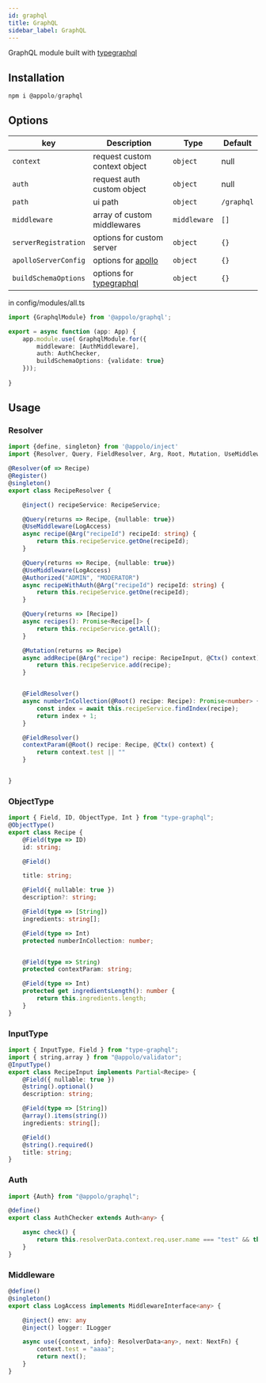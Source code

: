 ```yaml
---
id: graphql
title: GraphQL
sidebar_label: GraphQL
---
```

GraphQL module  built with [typegraphql](https://typegraphql.com/)

## Installation

```typescript
npm i @appolo/graphql
```

## Options
| key | Description | Type | Default
| --- | --- | --- | --- |
| `context` | request custom context object | `object` | null |
| `auth` | request auth custom object | `object` | null |
| `path` | ui path | `object` | `/graphql` |
| `middleware` |array of custom middlewares | `middleware` | `[]` |
| `serverRegistration` | options for custom server  | `object` | `{}` |
| `apolloServerConfig` | options for [apollo](https://www.apollographql.com/docs/apollo-server/api/apollo-server/)   | `object` | `{}` |
| `buildSchemaOptions` | options for [typegraphql](https://typegraphql.com/docs/bootstrap.html)  | `object` | `{}` |


in config/modules/all.ts

```typescript
import {GraphqlModule} from '@appolo/graphql';

export = async function (app: App) {
    app.module.use( GraphqlModule.for({
        middleware: [AuthMiddleware],
        auth: AuthChecker,
        buildSchemaOptions: {validate: true}
    }));
    
}
```

## Usage

### Resolver
```typescript
import {define, singleton} from '@appolo/inject'
import {Resolver, Query, FieldResolver, Arg, Root, Mutation, UseMiddleware, Ctx, Authorized,Register} from "@appolo/graphql";

@Resolver(of => Recipe)
@Register()
@singleton()
export class RecipeResolver {

    @inject() recipeService: RecipeService;

    @Query(returns => Recipe, {nullable: true})
    @UseMiddleware(LogAccess)
    async recipe(@Arg("recipeId") recipeId: string) {
        return this.recipeService.getOne(recipeId);
    }

    @Query(returns => Recipe, {nullable: true})
    @UseMiddleware(LogAccess)
    @Authorized("ADMIN", "MODERATOR")
    async recipeWithAuth(@Arg("recipeId") recipeId: string) {
        return this.recipeService.getOne(recipeId);
    }

    @Query(returns => [Recipe])
    async recipes(): Promise<Recipe[]> {
        return this.recipeService.getAll();
    }

    @Mutation(returns => Recipe)
    async addRecipe(@Arg("recipe") recipe: RecipeInput, @Ctx() context): Promise<Recipe> {
        return this.recipeService.add(recipe);
    }


    @FieldResolver()
    async numberInCollection(@Root() recipe: Recipe): Promise<number> {
        const index = await this.recipeService.findIndex(recipe);
        return index + 1;
    }

    @FieldResolver()
    contextParam(@Root() recipe: Recipe, @Ctx() context) {
        return context.test || ""
    }


}

````
### ObjectType
```typescript
import { Field, ID, ObjectType, Int } from "type-graphql";
@ObjectType()
export class Recipe {
    @Field(type => ID)
    id: string;

    @Field()

    title: string;

    @Field({ nullable: true })
    description?: string;

    @Field(type => [String])
    ingredients: string[];

    @Field(type => Int)
    protected numberInCollection: number;


    @Field(type => String)
    protected contextParam: string;

    @Field(type => Int)
    protected get ingredientsLength(): number {
        return this.ingredients.length;
    }
}

```
### InputType


```typescript
import { InputType, Field } from "type-graphql";
import { string,array } from "@appolo/validator";
@InputType()
export class RecipeInput implements Partial<Recipe> {
    @Field({ nullable: true })
    @string().optional()
    description: string;

    @Field(type => [String])
    @array().items(string())
    ingredients: string[];

    @Field()
    @string().required()
    title: string;
}

```
### Auth
```typescript
import {Auth} from "@appolo/graphql";

@define()
export class AuthChecker extends Auth<any> {

    async check() {
        return this.resolverData.context.req.user.name === "test" && this.roles.includes("ADMIN");
    }
}

```

###  Middleware
```typescript
@define()
@singleton()
export class LogAccess implements MiddlewareInterface<any> {

    @inject() env: any
    @inject() logger: ILogger

    async use({context, info}: ResolverData<any>, next: NextFn) {
        context.test = "aaaa";
        return next();
    }
}


```

